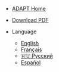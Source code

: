 * [ADAPT Home](https://adapt.paris21.org/home/)

* <a href="_media/ADAPT_Manual_April 2019_Final_v1.2.pdf" download>Download PDF<a>
  
* Language
  - [English](/)
  - [Français](/fr/)
  - [:ru: Русский](/ru/)
  - [Español](/es/)

